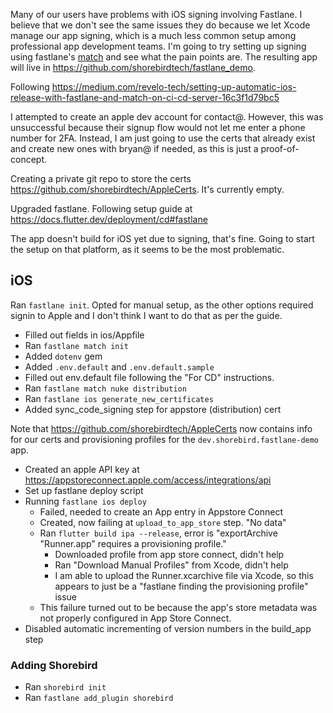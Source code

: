 Many of our users have problems with iOS signing involving Fastlane. I believe
that we don't see the same issues they do because we let Xcode manage our app
signing, which is a much less common setup among professional app development
teams. I'm going to try setting up signing using fastlane's
[match](https://docs.fastlane.tools/actions/match/) and see what the pain points
are. The resulting app will live in
https://github.com/shorebirdtech/fastlane_demo.

Following
https://medium.com/revelo-tech/setting-up-automatic-ios-release-with-fastlane-and-match-on-ci-cd-server-16c3f1d79bc5

I attempted to create an apple dev account for contact@. However, this was
unsuccessful because their signup flow would not let me enter a phone number for
2FA. Instead, I am just going to use the certs that already exist and create new
ones with bryan@ if needed, as this is just a proof-of-concept.

Creating a private git repo to store the certs
https://github.com/shorebirdtech/AppleCerts. It's currently empty.

Upgraded fastlane. Following setup guide at https://docs.flutter.dev/deployment/cd#fastlane

The app doesn't build for iOS yet due to signing, that's fine. Going to start
the setup on that platform, as it seems to be the most problematic.

## iOS

Ran `fastlane init`. Opted for manual setup, as the other options required
signin to Apple and I don't think I want to do that as per the guide.

- Filled out fields in ios/Appfile
- Ran `fastlane match init`
- Added `dotenv` gem
- Added `.env.default` and `.env.default.sample`
- Filled out env.default file following the "For CD" instructions.
- Ran `fastlane match nuke distribution`
- Ran `fastlane ios generate_new_certificates`
- Added sync_code_signing step for appstore (distribution) cert

Note that https://github.com/shorebirdtech/AppleCerts now contains info for
our certs and provisioning profiles for the `dev.shorebird.fastlane-demo` app.

- Created an apple API key at https://appstoreconnect.apple.com/access/integrations/api
- Set up fastlane deploy script
- Running `fastlane ios deploy`
  - Failed, needed to create an App entry in Appstore Connect
  - Created, now failing at `upload_to_app_store` step. "No data"
  - Ran `flutter build ipa --release`, error is "exportArchive "Runner.app" requires a provisioning profile."
    - Downloaded profile from app store connect, didn't help
    - Ran "Download Manual Profiles" from Xcode, didn't help
    - I am able to upload the Runner.xcarchive file via Xcode, so this appears
      to just be a "fastlane finding the provisioning profile" issue
  - This failure turned out to be because the app's store metadata was not
    properly configured in App Store Connect.
- Disabled automatic incrementing of version numbers in the build_app step

### Adding Shorebird

- Ran `shorebird init`
- Ran `fastlane add_plugin shorebird`
